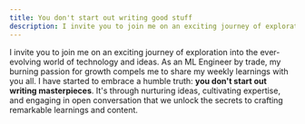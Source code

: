 ```yaml
---
title: You don't start out writing good stuff
description: I invite you to join me on an exciting journey of exploration into the ever-evolving world of technology and ideas. As an ML Engineer by trade, my burning passion for growth compels me to share my weekly learnings with you all. I have started to embrace a humble truth: you don't start out writing masterpieces. It's through nurturing ideas,  cultivating expertise, and engaging in open conversation that we unlock the secrets to crafting remarkable learnings and content.
---
```


I invite you to join me on an exciting journey of exploration into the
ever-evolving world of technology and ideas.
As an ML Engineer by trade, my burning passion for growth compels me to
share my weekly learnings with you all. I have started to embrace a humble truth:
**you don't start out writing masterpieces**. It's through nurturing ideas, 
cultivating expertise, and engaging in open conversation that we unlock the
secrets to crafting remarkable learnings and content.
